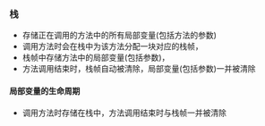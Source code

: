 ### 栈

- 存储正在调用的方法中的所有局部变量(包括方法的参数)    
- 调用方法时会在栈中为该方法分配一块对应的栈帧，        
- 栈帧中存储方法中的局部变量(包括参数)， 
- 方法调用结束时，栈帧自动被清除，局部变量(包括参数)一并被清除    

#### 局部变量的生命周期

- 调用方法时存储在栈中，方法调用结束时与栈帧一并被清除